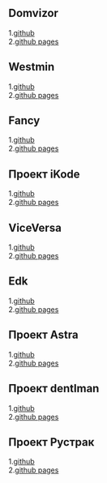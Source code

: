 ## Domvizor

1.<a traget="_blank" href="https://github.com/r4skolov/domvizor">github</a><br>
2.<a traget="_blank" href="https://r4skolov.github.io/westmin/domvizor.html">github pages</a><br>

## Westmin

1.<a traget="_blank" href="https://github.com/r4skolov/westmin">github</a><br>
2.<a traget="_blank" href="https://r4skolov.github.io/westmin/index.html">github pages</a><br>

## Fancy

1.<a traget="_blank" href="https://github.com/r4skolov/fancy">github</a><br>
2.<a traget="_blank" href="https://r4skolov.github.io/fancy/index.html">github pages</a><br>

## Проект iKode

1.<a traget="_blank" href="https://github.com/r4skolov/iKode">github</a><br>
2.<a traget="_blank" href="https://r4skolov.github.io/iKode/index.html">github pages</a><br>

## ViceVersa

1.<a traget="_blank" href="https://github.com/r4skolov/viceversa">github</a><br>
2.<a traget="_blank" href="https://r4skolov.github.io/viceversa/index.html">github pages</a><br>

## Edk

1.<a traget="_blank" href="https://github.com/r4skolov/edkkpk">github</a><br>
2.<a traget="_blank" href="https://r4skolov.github.io/edkkpk/index.html">github pages</a><br>

## Проект Astra

1.<a traget="_blank" href="https://github.com/r4skolov/astra">github</a><br>
2.<a traget="_blank" href="https://r4skolov.github.io/astra/index.html">github pages</a><br>

## Проект dentlman

1.<a traget="_blank" href="https://github.com/r4skolov/dentlman">github</a><br>
2.<a traget="_blank" href="https://r4skolov.github.io/dentlman/index.html">github pages</a><br>

## Проект Рустрак

1.<a traget="_blank" href="https://github.com/r4skolov/rustrack">github</a><br>
2.<a traget="_blank" href="https://r4skolov.github.io/rustruck/index.html">github pages</a><br>
